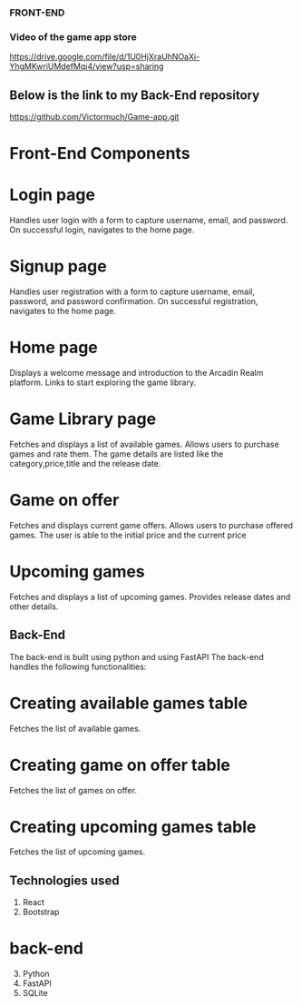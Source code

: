 ### FRONT-END

### Video of the game app store
https://drive.google.com/file/d/1U0HjXraUhNOaXi-YhgMKwriUMdefMqi4/view?usp=sharing

## Below is the link to my Back-End repository
https://github.com/Victormuch/Game-app.git

# Front-End Components

# Login page
Handles user login with a form to capture username, email, and password. On successful login, navigates to the home page.
# Signup page
Handles user registration with a form to capture username, email, password, and password confirmation. On successful registration, navigates to the home page.

# Home page
Displays a welcome message and introduction to the Arcadin Realm platform. Links to start exploring the game library.
# Game Library page
Fetches and displays a list of available games. Allows users to purchase games and rate them.
The game details are listed like the category,price,title and the release date.
# Game on offer
Fetches and displays current game offers. Allows users to purchase offered games.
The user is able to the initial price and the current price
# Upcoming games 
Fetches and displays a list of upcoming games. Provides release dates and other details.

## Back-End
The back-end is built using python and using FastAPI 
The back-end handles the following functionalities:

# Creating available games table
Fetches the list of available games.
# Creating game on offer table
Fetches the list of games on offer.
# Creating upcoming games table
Fetches the list of upcoming games.

## Technologies used
1. React
2. Bootstrap
# back-end
3. Python
4. FastAPI
5. SQLite
